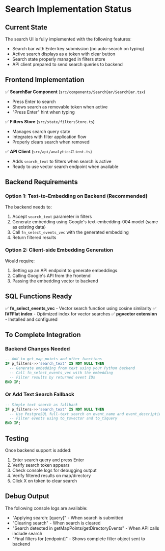 # Search Implementation Status

## Current State
The search UI is fully implemented with the following features:
- Search bar with Enter key submission (no auto-search on typing)
- Active search displays as a token with clear button
- Search state properly managed in filters store
- API client prepared to send search queries to backend

## Frontend Implementation
✅ **SearchBar Component** (`src/components/SearchBar/SearchBar.tsx`)
- Press Enter to search
- Shows search as removable token when active
- "Press Enter" hint when typing

✅ **Filters Store** (`src/state/filtersStore.ts`)
- Manages search query state
- Integrates with filter application flow
- Properly clears search when removed

✅ **API Client** (`src/api/analyticsClient.ts`)
- Adds `search_text` to filters when search is active
- Ready to use vector search endpoint when available

## Backend Requirements

### Option 1: Text-to-Embedding on Backend (Recommended)
The backend needs to:
1. Accept `search_text` parameter in filters
2. Generate embedding using Google's text-embedding-004 model (same as existing data)
3. Call `fn_select_events_vec` with the generated embedding
4. Return filtered results

### Option 2: Client-side Embedding Generation
Would require:
1. Setting up an API endpoint to generate embeddings
2. Calling Google's API from the frontend
3. Passing the embedding vector to backend

## SQL Functions Ready
✅ **fn_select_events_vec** - Vector search function using cosine similarity
✅ **IVFFlat index** - Optimized index for vector searches
✅ **pgvector extension** - Installed and configured

## To Complete Integration

### Backend Changes Needed
```sql
-- Add to get_map_points and other functions
IF p_filters->>'search_text' IS NOT NULL THEN
  -- Generate embedding from text using your Python backend
  -- Call fn_select_events_vec with the embedding
  -- Filter results by returned event IDs
END IF;
```

### Or Add Text Search Fallback
```sql
-- Simple text search as fallback
IF p_filters->>'search_text' IS NOT NULL THEN
  -- Use PostgreSQL full-text search on event_name and event_description
  -- Filter events using to_tsvector and to_tsquery
END IF;
```

## Testing
Once backend support is added:
1. Enter search query and press Enter
2. Verify search token appears
3. Check console logs for debugging output
4. Verify filtered results on map/directory
5. Click X on token to clear search

## Debug Output
The following console logs are available:
- "Applying search: [query]" - When search is submitted
- "Clearing search" - When search is cleared  
- "Search detected in getMapPoints/getDirectoryEvents" - When API calls include search
- "Final filters for [endpoint]" - Shows complete filter object sent to backend